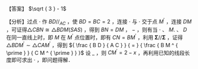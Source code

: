 【答案】 $\sqrt { 3 } - 1$

【分析】过点 $\cdot$ 作 $B D / / _ { A C }$ ，使 $B D = B C = 2$ ，连接 $\cdot$ 与 $\cdot$ 交于点 $M ^ { \prime }$ ，连接 $D M$ ，可证得$\triangle C B N \cong \triangle B D M ( S A S )$ ，得到 $B N { = } D M$ ， $-$ ，则有当 $\cdot$ 、 $M .$ 、 $D$ 在同一直线上时，即 $M$ 在 $M ^ { \prime }$ 点位置时，即有 $C N = B M ^ { \prime }$ ，利用 $\mathbf { \Sigma } / / \mathbf { \Sigma }$ ，证得 $\triangle B D M ^ { \prime } \sim \triangle C A M ^ { \prime }$ ，得到 ${ \frac { B D } { A C } } { = } { \frac { B M ^ { \prime } } { C M ^ { \prime } } }$ 设 $\_$ ，则 $C M ^ { \prime } { = } 2 - x$ ，再利用已知的线段长度即可求出 $\cdot$ ，即问题得解．
